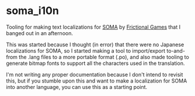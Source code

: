 # soma_i10n
Tooling for making text localizations for [SOMA](https://en.wikipedia.org/wiki/Soma_(video_game)) by [Frictional Games](https://en.wikipedia.org/wiki/Frictional_Games) that I banged out in an afternoon.

This was started because I thought (in error) that there were no Japanese localizations for SOMA, so I started making a tool to import/export to-and-from the .lang files to a more portable format (.po), and also made tooling to generate bitmap fonts to support all the characters used in the translation.

I'm not writing any proper documentation because I don't intend to revisit this, but if you stumble upon this and want to make a localization for SOMA into another language, you can use this as a starting point.
